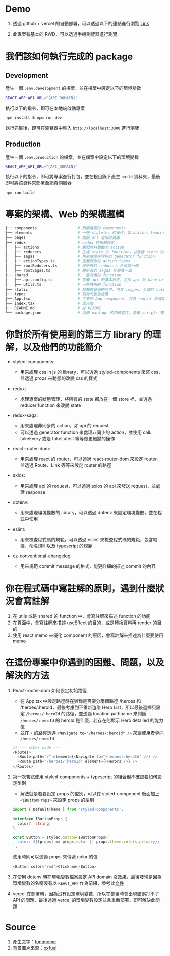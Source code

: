 # Demo

1. 透過 github + vercel 的自動部署，可以透過以下的連結進行瀏覽
   [Link](https://heros-app-pink.vercel.app/heros)

2. 此專案有基本的 RWD，可以透過手機瀏覽器進行瀏覽

# 我們該如何執行完成的 package

## Development

產生一個 `.env.development` 的檔案，並在檔案中設定以下的環境變數

```bash
REACT_APP_API_URL="{API_DOMAIN}"
```

執行以下的指令，即可在本地端啟動專案

```bash
npm install & npm run dev
```

執行完畢後，即可在瀏覽器中輸入 `http://localhost:3000` 進行瀏覽

## Production

產生一個 `.env.production` 的檔案，並在檔案中設定以下的環境變數

```bash
REACT_APP_API_URL="{API_DOMAIN}"
```

執行以下的指令，即可將專案進行打包，並在根目錄下產生 `build` 資料夾，最後即可將該資料夾部署至網頁伺服器

```bash
npm run build
```

# 專案的架構、Web 的架構邏輯

```bash
├── components                  # 頁面需要的 components
├── elements                    # 一些 stateles 的元件，如 button、loading 等等
├── pages                       # 依循 url 渲染的頁面
├── redux                       # redux 的相關設定
│   ├── actions                 # 觸發資料變動的 action
│   ├── reducers                # 生成 state 的 function，並改變 store 的 state
│   ├── sagas                   # 用來處理非同步的 generator function
│   ├── actionTypes.ts          # 定義所有的 action types
│   ├── rootReducers.ts         # 將所有的 reducers 合併成一個
│   ├── rootSagas.ts            # 將所有的 sagas 合併成一個
├── shared                      # 一些共用的 function
│   ├── api.config.ts           # 定義 api 的基本設定，包括 api 的 base url
│   ├── utils.ts                # 一些共用的 function
├── static                      # 放靜態資源的地方，包含 images、全域的 color 以及 RWD 的 media query
├── types                       # 個別的型別定義
├── App.tsx                     # 主要的 App component，包含 router 的設定
├── index.tsx                   # 進入點
├── README.md                   # 此 README
└── package.json                # 這個 package 的相依套件、各種 scripts 等等
```

# 你對於所有使用到的第三方 library 的理解，以及他們的功能簡介

- styled-components:

  - 用來處理 css in js 的 library，可以透過 styled-components 來寫 css，並透過 props 來動態的改變 css 的樣式

- redux:

  - 處理專案的狀態管理，將所有的 state 都放在一個 store 裡，並透過 reducer function 來改變 state

- redux-saga:

  - 用來處理非同步的 action，如 api 的 request
  - 可以透過 generator function 來處理非同步的 action，並使用 call、takeEvery 或是 takeLatest 等等做更細膩的操作

- react-router-dom:

  - 用來處理 react 的 router，可以透過 react-router-dom 來設定 router，並透過 Route、Link 等等來設定 router 的路徑

- axios:

  - 用來處理 api 的 request，可以透過 axios 的 api 來發送 request，並處理 response

- dotenv:

  - 用來處理環境變數的 library，可以透過 dotenv 來設定環境變數，並在程式中使用

- eslint:

  - 用來檢查程式碼的規範，可以透過 eslint 來檢查程式碼的規範，包含縮排、命名規則以及 typescript 的規範

- cz-conventional-changelog:
  - 用來規範 commit message 的格式，能更詳細的描述 commit 的內容

# 你在程式碼中寫註解的原則，遇到什麼狀況會寫註解

1. 在 utils 或是 shared 的 function 中，會寫註解來描述 function 的功能
2. 在頁面中，會寫註解來描述 useEffect 的目的，或是轉換資料再 render 的目的
3. 使用 react memo 來優化 component 的原因，會寫註解來描述為什麼要使用 memo

# 在這份專案中你遇到的困難、問題，以及解決的方法

1. React-router-dom 如何設定初始路徑

   - 在 App.tsx 中設定路徑時在猶豫是否要分兩個路徑 /heroes 和 /heroes/:heroId，最後考慮到不重新渲染 Hero List，所以最後選擇只設定 `/heroes/:heroId` 的路徑，並透過 location.pathname 來判斷 `/heroes/:heroId` 的 heroId 是什麼，若存在則顯示 Hero detailed 的能力值
   - 並在 `/` 的路徑透過 `<Navigate to="/heroes/:heroId" />` 來讓使用者導向 `/heroes/:heroId`

   ```typescript
   // --- other code ---
   <Routes>
     <Route path="/" element={<Navigate to="/heroes/:heroId" />} />
     <Route path="/heroes/:heroId" element={<Herors />} />
   </Routes>
   ```

2. 第一次嘗試使用 styled-components + typescript 的組合但不確認要如何設定型別

   - 解法就是若要設定 props 的型別，可以在 styled-component 後面加上 `<IButtonProps>` 來設定 props 的型別

   ```typescript
   import { DefaultTheme } from 'styled-components';

   interface IButtonProps {
     color?: string;
   }

   const Button = styled.button<IButtonProps>`
     color: ${(props) => props.color || props.theme.colors.primary};
   `;
   ```

   使用時則可以透過 props 來傳遞 color 的值

   ```typescript
   <Button color="red">Click me</Button>
   ```

3. 在使用 dotenv 時在環境變數檔案設定 API domain 沒效果，最後發現是因為環境變數的名稱沒有以 `REACT_APP` 作為前綴，參考此[文件](https://pjchender.dev/react-bootcamp/docs/bootcamp/week4/create-react-app-setting/)

4. vercel 在部署時，因為沒有設定環境變數，所以在部署時會出現錯誤打不了 API 的問題，最後透過 vercel 的環境變數設定並且重新部署，即可解決此問題

# Source

1. 產生文字：[fontmeme](https://fontmeme.com/netflix-font/#textstyle)
2. 背景圖片來源：[pxfuel](https://www.pxfuel.com/en/desktop-wallpaper-hserp)

